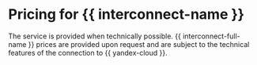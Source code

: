 # Pricing for {{ interconnect-name }}

The service is provided when technically possible. {{ interconnect-full-name }} prices are provided upon request and are subject to the technical features of the connection to {{ yandex-cloud }}.

